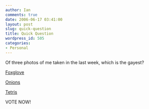 ```yaml
---
author: Ian
comments: true
date: 2006-06-17 03:41:00
layout: post
slug: quick-question
title: Quick Question
wordpress_id: 505
categories:
- Personal
---
```


Of three photos of me taken in the last week, which is the gayest?  

<a href="http://s83.photobucket.com/albums/j291/Masterofwalri/Hay%20on%20Wye/?action=view&current=CIMG0140.jpg">Foxglove</a>  

<a href="http://s83.photobucket.com/albums/j291/Masterofwalri/RABIES%202/?action=view&current=CIMG0049.jpg">Onions</a>  

<a href="http://s83.photobucket.com/albums/j291/Masterofwalri/Stuffs/?action=view&current=Tetris.jpg">Tetris</a>  

VOTE NOW!
